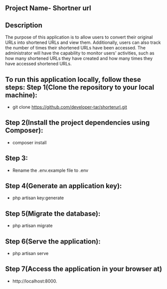 ## Project Name- Shortner url

## Description
The purpose of this application is to allow users to convert their original URLs into shortened URLs and view them. Additionally, users can also track the number of times their shortened URLs have been accessed. The administrator will have the capability to monitor users' activities, such as how many shortened URLs they have created and how many times they have accessed shortened URLs.



## To run this application locally, follow these steps:                                                                                                          Step 1(Clone the repository to your local machine):
- git clone https://github.com/developer-tar/shorterurl.git

## Step 2(Install the project dependencies using Composer):
- composer install
## Step 3:
- Rename the  .env.example file  to .env
## Step 4(Generate an application key):
- php artisan key:generate
## Step 5(Migrate the database):
- php artisan migrate
## Step 6(Serve the application):
- php artisan serve
## Step 7(Access the application in your browser at)
- http://localhost:8000.

